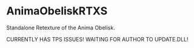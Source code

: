 # AnimaObeliskRTXS

Standalone Retexture of the Anima Obelisk.


CURRENTLY HAS TPS ISSUES! WAITING FOR AUTHOR TO UPDATE.DLL!
